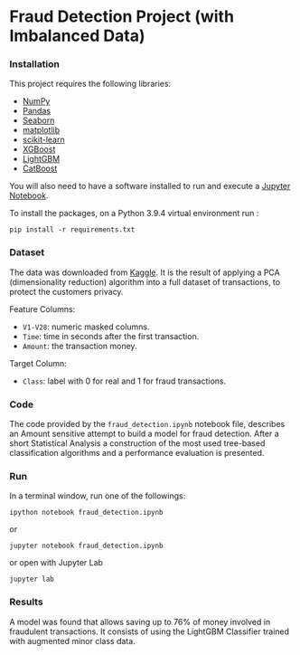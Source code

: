 # Fraud Detection Project (with Imbalanced Data)

### Installation

This project requires the following libraries:

- [NumPy](http://www.numpy.org/)
- [Pandas](http://pandas.pydata.org/)
- [Seaborn](http://seaborn.pydata.org/)
- [matplotlib](http://matplotlib.org/)
- [scikit-learn](http://scikit-learn.org/stable/)
- [XGBoost](https://xgboost.readthedocs.io/en/latest/install.html)
- [LightGBM](https://lightgbm.readthedocs.io/en/latest/)
- [CatBoost](https://catboost.ai/)

You will also need to have a software installed to run and execute a [Jupyter Notebook](http://jupyter.org/install.html).

To install the packages, on a Python 3.9.4 virtual environment run :

```
pip install -r requirements.txt
```


### Dataset

The data was downloaded from [Kaggle](https://www.kaggle.com/mlg-ulb/creditcardfraud). It is the result of applying a PCA (dimensionality reduction) algorithm into a full dataset of transactions, to protect the customers privacy.

Feature Columns:
- `V1-V28`: numeric masked columns.
- `Time`: time in seconds after the first transaction.
- `Amount`: the transaction money.

Target Column:
- `Class`: label with 0 for real and 1 for fraud transactions.


### Code

The code provided by the `fraud_detection.ipynb` notebook file, describes an Amount sensitive attempt to build a model for fraud detection. After a short Statistical Analysis a construction of the most used tree-based classification algorithms and a performance evaluation is presented.


### Run


In a terminal window, run one of the followings:

```
ipython notebook fraud_detection.ipynb
```  
or
```
jupyter notebook fraud_detection.ipynb
```
or open with Jupyter Lab
```
jupyter lab
```


### Results


A model was found that allows saving up to 76% of money involved in fraudulent transactions. It consists of using the LightGBM Classifier trained with augmented minor class data.